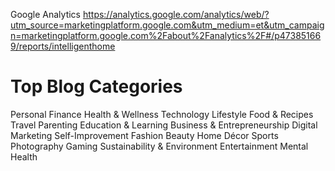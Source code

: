 Google Analytics
https://analytics.google.com/analytics/web/?utm_source=marketingplatform.google.com&utm_medium=et&utm_campaign=marketingplatform.google.com%2Fabout%2Fanalytics%2F#/p473851669/reports/intelligenthome

# Top Blog Categories

Personal Finance
Health & Wellness
Technology
Lifestyle
Food & Recipes
Travel
Parenting
Education & Learning
Business & Entrepreneurship
Digital Marketing
Self-Improvement
Fashion
Beauty
Home Décor
Sports
Photography
Gaming
Sustainability & Environment
Entertainment
Mental Health
